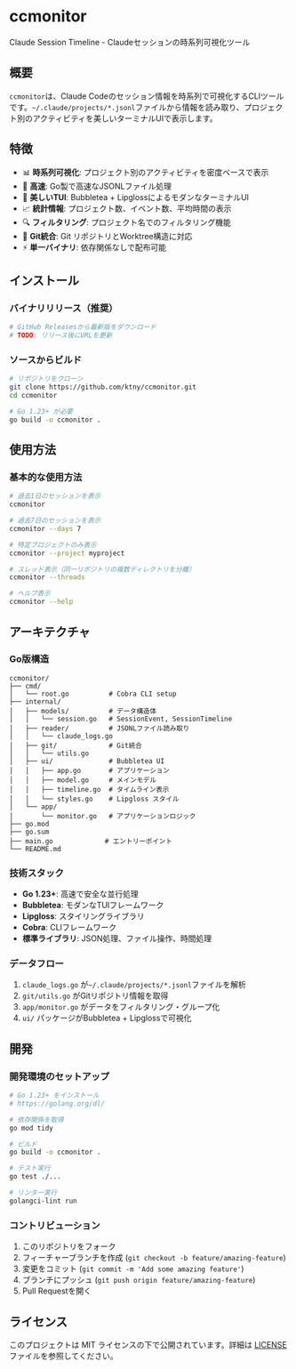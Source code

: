 # ccmonitor

Claude Session Timeline - Claudeセッションの時系列可視化ツール

## 概要

`ccmonitor`は、Claude Codeのセッション情報を時系列で可視化するCLIツールです。`~/.claude/projects/*.jsonl`ファイルから情報を読み取り、プロジェクト別のアクティビティを美しいターミナルUIで表示します。

## 特徴

- 📊 **時系列可視化**: プロジェクト別のアクティビティを密度ベースで表示
- 🎯 **高速**: Go製で高速なJSONLファイル処理
- 🎨 **美しいTUI**: Bubbletea + LipglossによるモダンなターミナルUI
- 📈 **統計情報**: プロジェクト数、イベント数、平均時間の表示
- 🔍 **フィルタリング**: プロジェクト名でのフィルタリング機能
- 🌳 **Git統合**: Git リポジトリとWorktree構造に対応
- ⚡ **単一バイナリ**: 依存関係なしで配布可能

## インストール

### バイナリリリース（推奨）
```bash
# GitHub Releasesから最新版をダウンロード
# TODO: リリース後にURLを更新
```

### ソースからビルド
```bash
# リポジトリをクローン
git clone https://github.com/ktny/ccmonitor.git
cd ccmonitor

# Go 1.23+ が必要
go build -o ccmonitor .
```

## 使用方法

### 基本的な使用方法

```bash
# 過去1日のセッションを表示
ccmonitor

# 過去7日のセッションを表示
ccmonitor --days 7

# 特定プロジェクトのみ表示
ccmonitor --project myproject

# スレッド表示（同一リポジトリの複数ディレクトリを分離）
ccmonitor --threads

# ヘルプ表示
ccmonitor --help
```

## アーキテクチャ

### Go版構造
```
ccmonitor/
├── cmd/
│   └── root.go          # Cobra CLI setup
├── internal/
│   ├── models/          # データ構造体
│   │   └── session.go   # SessionEvent, SessionTimeline
│   ├── reader/          # JSONLファイル読み取り
│   │   └── claude_logs.go
│   ├── git/             # Git統合
│   │   └── utils.go
│   ├── ui/              # Bubbletea UI
│   │   ├── app.go       # アプリケーション
│   │   ├── model.go     # メインモデル
│   │   ├── timeline.go  # タイムライン表示
│   │   └── styles.go    # Lipgloss スタイル
│   └── app/
│       └── monitor.go   # アプリケーションロジック
├── go.mod
├── go.sum
├── main.go             # エントリーポイント
└── README.md
```

### 技術スタック

- **Go 1.23+**: 高速で安全な並行処理
- **Bubbletea**: モダンなTUIフレームワーク
- **Lipgloss**: スタイリングライブラリ
- **Cobra**: CLIフレームワーク
- **標準ライブラリ**: JSON処理、ファイル操作、時間処理

### データフロー

1. `claude_logs.go` が`~/.claude/projects/*.jsonl`ファイルを解析
2. `git/utils.go` がGitリポジトリ情報を取得
3. `app/monitor.go` がデータをフィルタリング・グループ化
4. `ui/` パッケージがBubbletea + Lipglossで可視化

## 開発

### 開発環境のセットアップ

```bash
# Go 1.23+ をインストール
# https://golang.org/dl/

# 依存関係を取得
go mod tidy

# ビルド
go build -o ccmonitor .

# テスト実行
go test ./...

# リンター実行
golangci-lint run
```

### コントリビューション

1. このリポジトリをフォーク
2. フィーチャーブランチを作成 (`git checkout -b feature/amazing-feature`)
3. 変更をコミット (`git commit -m 'Add some amazing feature'`)
4. ブランチにプッシュ (`git push origin feature/amazing-feature`)
5. Pull Requestを開く

## ライセンス

このプロジェクトは MIT ライセンスの下で公開されています。詳細は [LICENSE](LICENSE) ファイルを参照してください。